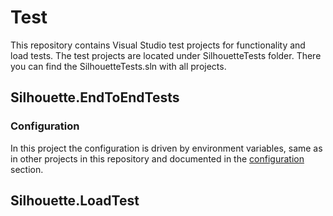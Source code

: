 # Test

This repository contains Visual Studio test projects for functionality and load tests.
The test projects are located under SilhouetteTests folder. There you can find the SilhouetteTests.sln with all projects.

## Silhouette.EndToEndTests

### Configuration

In this project the configuration is driven by environment variables, same as in other projects in this repository and documented in the [configuration](configuration.md) section.







## Silhouette.LoadTest
